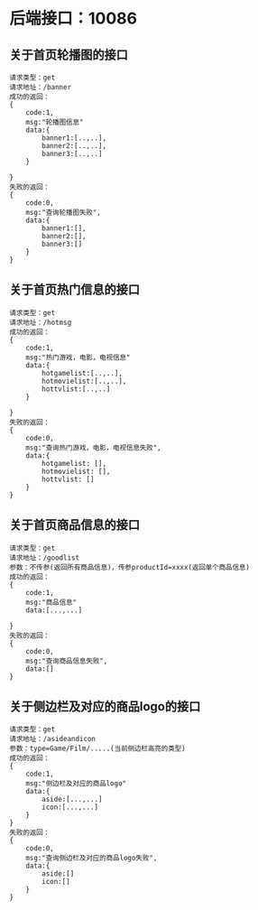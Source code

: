 # 后端接口：10086

## 关于首页轮播图的接口
    请求类型：get
    请求地址：/banner
    成功的返回：
    {
        code:1,
        msg:"轮播图信息"
        data:{
            banner1:[..,..],
            banner2:[..,..],
            banner3:[..,..]
        }

    }
    失败的返回：
    {
        code:0,
        msg:"查询轮播图失败",
        data:{
            banner1:[],
            banner2:[],
            banner3:[]
        }
    }


## 关于首页热门信息的接口
    请求类型：get
    请求地址：/hotmsg
    成功的返回：
    {
        code:1,
        msg:"热门游戏，电影，电视信息"
        data:{
            hotgamelist:[..,..],
            hotmovielist:[..,..],
            hottvlist:[..,..]
        }

    }
    失败的返回：
    {
        code:0,
        msg:"查询热门游戏，电影，电视信息失败",
        data:{
            hotgamelist: [],
            hotmovielist: [],
            hottvlist: []
        }
    }


## 关于首页商品信息的接口
    请求类型：get
    请求地址：/goodlist
    参数：不传参(返回所有商品信息)，传参productId=xxxx(返回单个商品信息)
    成功的返回：
    {
        code:1,
        msg:"商品信息"
        data:[...,...]

    }
    失败的返回：
    {
        code:0,
        msg:"查询商品信息失败",
        data:[]
    }



## 关于侧边栏及对应的商品logo的接口
    请求类型：get
    请求地址：/asideandicon
    参数：type=Game/Film/.....(当前侧边栏高亮的类型)
    成功的返回：
    {
        code:1,
        msg:"侧边栏及对应的商品logo"
        data:{
            aside:[...,...]
            icon:[...,...]
        }
    }
    失败的返回：
    {
        code:0,
        msg:"查询侧边栏及对应的商品logo失败",
        data:{
            aside:[]
            icon:[]
        }
    }